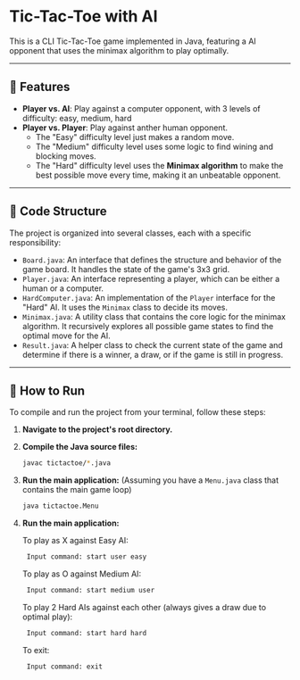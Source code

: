 # Tic-Tac-Toe with AI

This is a CLI Tic-Tac-Toe game implemented in Java, featuring a AI opponent that uses the minimax algorithm to play optimally.

---

## 🌟 Features

* **Player vs. AI**: Play against a computer opponent, with 3 levels of difficulty: easy, medium, hard
* **Player vs. Player**: Play against anther human opponent.
  - The "Easy" difficulty level just makes a random move.
  - The "Medium" difficulty level uses some logic to find wining and blocking moves.
  - The "Hard" difficulty level uses the **Minimax algorithm** to make the best possible move every time, making it an unbeatable opponent.

---

## 📂 Code Structure

The project is organized into several classes, each with a specific responsibility:

* `Board.java`: An interface that defines the structure and behavior of the game board. It handles the state of the game's 3x3 grid.
* `Player.java`: An interface representing a player, which can be either a human or a computer.
* `HardComputer.java`: An implementation of the `Player` interface for the "Hard" AI. It uses the `Minimax` class to decide its moves.
* `Minimax.java`: A utility class that contains the core logic for the minimax algorithm. It recursively explores all possible game states to find the optimal move for the AI.
* `Result.java`: A helper class to check the current state of the game and determine if there is a winner, a draw, or if the game is still in progress.

---

## 🚀 How to Run

To compile and run the project from your terminal, follow these steps:

1.  **Navigate to the project's root directory.**

2.  **Compile the Java source files:**
    ```bash
    javac tictactoe/*.java
    ```

3.  **Run the main application:**
    (Assuming you have a `Menu.java` class that contains the main game loop)
    ```bash
    java tictactoe.Menu
    ```
4.  **Run the main application:**

   
     To play as X against Easy AI:
     ```bash
      Input command: start user easy
     ```
    To play as O against Medium AI:
     ```bash
      Input command: start medium user
     ```
    To play 2 Hard AIs against each other (always gives a draw due to optimal play):
     ```bash
      Input command: start hard hard
     ```
    To exit:
     ```bash
      Input command: exit
     ```
